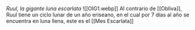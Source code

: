 _Ruul, la gigante luna escarlata_
![[OIG1.webp]]
Al contrario de [[Obliva]], Ruul tiene un ciclo lunar de un año eriseano, en el cual por 7 días al año se encuentra en luna llena, este es el [[Mes Escarlata]]